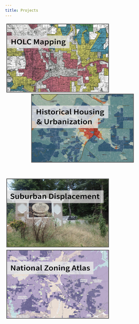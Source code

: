 ```yaml
---
title: Projects
---
```


<p style="text-align: center">
<a href="https://snmarkley1.github.io/Projects/HOLC/">
    <img src="/Projects/HOLC_tile.png" 
         title="HOLC Mapping" 
         width = "330"
         height = "220"
         style="border:2px solid #555;margin:4px;float:left;" />
</a>
<a href="https://snmarkley1.github.io/Projects/HHUUD10/">
    <img src="/Projects/HHUUD_tile.png" 
         title="Historical Housing Unit" 
         width = "330"
         height = "220"
         style="border:2px solid #555;margin:0px;" />
  
</a>
</p>

<br>

<p style="text-align: center" >
<a href="https://snmarkley1.github.io/Projects/suburbs/">
     <img src="/Projects/suburb_tile.png" 
         title="Suburban Displacement" 
         width = "330"
         height = "220"
         style="border:2px solid #555;margin:4px;float:left" />
</a>
<a href="https://snmarkley1.github.io/Projects/nza/">
     <img src="/Projects/NZA_tile.png" 
         title="National Zoning Atlas" 
         width = "330"
         height = "220"
         style="border:2px solid #555;margin:4px;float:left" />
</a>
</p>
